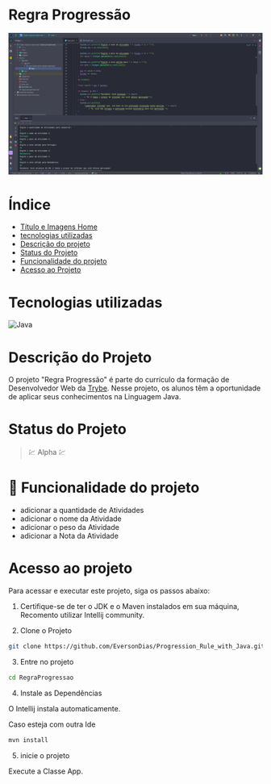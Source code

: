 # Regra Progressão

![Regra Progressão](readme/cardProject/main.png)

# Índice

* [Título e Imagens Home](#regra-progressão)
* [tecnologias utilizadas](#tecnologias-utilizadas)
* [Descrição do projeto](#descrição-do-projeto)
* [Status do Projeto](#status-do-projeto)
* [Funcionalidade do projeto](#🔨-funcionalidade-do-projeto)
* [Acesso ao Projeto](#acesso-ao-projeto)

# Tecnologias utilizadas

![Java](https://img.shields.io/badge/java-%23ED8B00.svg?style=for-the-badge&logo=openjdk&logoColor=white)

# Descrição do Projeto

O projeto "Regra Progressão" é parte do currículo da formação de Desenvolvedor Web da [Trybe](https://www.betrybe.com/). Nesse projeto, os alunos têm a oportunidade de aplicar seus conhecimentos na Linguagem Java. 

# Status do Projeto

> 💹 Alpha 💹

# 🔨 Funcionalidade do projeto

- adicionar a quantidade de Atividades
- adicionar o nome da Atividade
- adicionar o peso da Atividade
- adicionar a Nota da Atividade

# Acesso ao projeto

Para acessar e executar este projeto, siga os passos abaixo:

1. Certifique-se de ter o JDK e o Maven instalados em sua máquina, Recomento utilizar Intellij community.

2. Clone o Projeto

```bash
git clone https://github.com/EversonDias/Progression_Rule_with_Java.git RegraProgressao
```

3. Entre no projeto

```bash
cd RegraProgressao
```

4. Instale as Dependências

O Intellij instala automaticamente.

Caso esteja com outra Ide

```bash
mvn install
```

5. inicie o projeto

Execute a Classe App.
